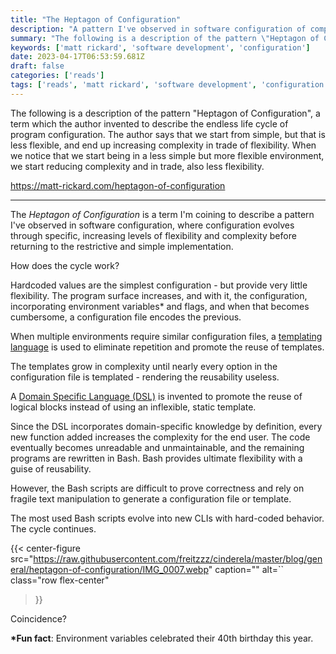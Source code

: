 ```yaml
---
title: "The Heptagon of Configuration"
description: "A pattern I've observed in software configuration of complex systems and that explains why bash scripts are everywhere, even at Google."
summary: "The following is a description of the pattern \"Heptagon of Configuration\", a term which the author invented to describe the endless life cycle of program configuration. The author says that we start from simple, but that is less flexible, and end up increasing complexity in trade of flexibility. When we notice that we start being in a less simple but more flexible environment, we start reducing complexity and in trade, also less flexibility."
keywords: ['matt rickard', 'software development', 'configuration']
date: 2023-04-17T06:53:59.681Z
draft: false
categories: ['reads']
tags: ['reads', 'matt rickard', 'software development', 'configuration']
---
```


The following is a description of the pattern "Heptagon of Configuration", a term which the author invented to describe the endless life cycle of program configuration. The author says that we start from simple, but that is less flexible, and end up increasing complexity in trade of flexibility. When we notice that we start being in a less simple but more flexible environment, we start reducing complexity and in trade, also less flexibility.

https://matt-rickard.com/heptagon-of-configuration

---

The _Heptagon of Configuration_ is a term I'm coining to describe a pattern I've observed in software configuration, where configuration evolves through specific, increasing levels of flexibility and complexity before returning to the restrictive and simple implementation.

How does the cycle work?

Hardcoded values are the simplest configuration - but provide very little flexibility. The program surface increases, and with it, the configuration, incorporating environment variables\* and flags, and when that becomes cumbersome, a configuration file encodes the previous.

When multiple environments require similar configuration files, a [templating language](https://en.wikipedia.org/wiki/Template_processor?ref=matt-rickard.com) is used to eliminate repetition and promote the reuse of templates.

The templates grow in complexity until nearly every option in the configuration file is templated - rendering the reusability useless.

A [Domain Specific Language (DSL)](https://en.wikipedia.org/wiki/Domain-specific_language?ref=matt-rickard.com) is invented to promote the reuse of logical blocks instead of using an inflexible, static template.

Since the DSL incorporates domain-specific knowledge by definition, every new function added increases the complexity for the end user. The code eventually becomes unreadable and unmaintainable, and the remaining programs are rewritten in Bash. Bash provides ultimate flexibility with a guise of reusability.

However, the Bash scripts are difficult to prove correctness and rely on fragile text manipulation to generate a configuration file or template.

The most used Bash scripts evolve into new CLIs with hard-coded behavior. The cycle continues.

{{< center-figure
    src="https://raw.githubusercontent.com/freitzzz/cinderela/master/blog/general/heptagon-of-configuration/IMG_0007.webp"
    caption=""
    alt=``
    class="row flex-center"
>}}

Coincidence?

**\*Fun fact**: Environment variables celebrated their 40th birthday this year.
